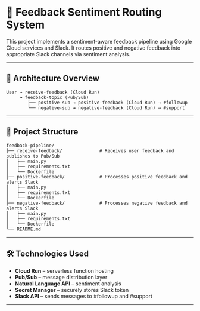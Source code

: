 
# 🧠 Feedback Sentiment Routing System

This project implements a sentiment-aware feedback pipeline using Google Cloud services and Slack. It routes positive and negative feedback into appropriate Slack channels via sentiment analysis.

---

## 🚀 Architecture Overview

```
User → receive-feedback (Cloud Run)
     → feedback-topic (Pub/Sub)
        ├── positive-sub → positive-feedback (Cloud Run) → #followup
        └── negative-sub → negative-feedback (Cloud Run) → #support
```

---

## 📁 Project Structure

```
feedback-pipeline/
├── receive-feedback/              # Receives user feedback and publishes to Pub/Sub
│   ├── main.py
│   ├── requirements.txt
│   └── Dockerfile
├── positive-feedback/             # Processes positive feedback and alerts Slack
│   ├── main.py
│   ├── requirements.txt
│   └── Dockerfile
├── negative-feedback/             # Processes negative feedback and alerts Slack
│   ├── main.py
│   ├── requirements.txt
│   └── Dockerfile
└── README.md
```

---

## 🛠️ Technologies Used

- **Cloud Run** – serverless function hosting
- **Pub/Sub** – message distribution layer
- **Natural Language API** – sentiment analysis
- **Secret Manager** – securely stores Slack token
- **Slack API** – sends messages to #followup and #support

---